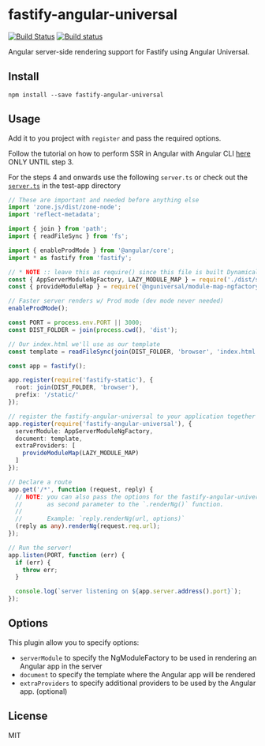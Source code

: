 # fastify-angular-universal

[![Build Status](https://travis-ci.org/exequiel09/fastify-angular-universal.svg?branch=master)](https://travis-ci.org/exequiel09/fastify-angular-universal)
[![Build status](https://ci.appveyor.com/api/projects/status/5hg5qsav8q2xjqah/branch/master?svg=true)](https://ci.appveyor.com/project/exequiel09/fastify-angular-universal/branch/master)

Angular server-side rendering support for Fastify using Angular Universal.

## Install

``
npm install --save fastify-angular-universal
``

## Usage

Add it to you project with `register` and pass the required options.

Follow the tutorial on how to perform SSR in Angular with Angular CLI [here](https://github.com/angular/angular-cli/wiki/stories-universal-rendering) ONLY UNTIL step 3.

For the steps 4 and onwards use the following `server.ts` or check out the [`server.ts`](https://github.com/exequiel09/fastify-angular-universal/blob/master/test-app/server.ts) in the test-app directory

```typescript
// These are important and needed before anything else
import 'zone.js/dist/zone-node';
import 'reflect-metadata';

import { join } from 'path';
import { readFileSync } from 'fs';

import { enableProdMode } from '@angular/core';
import * as fastify from 'fastify';

// * NOTE :: leave this as require() since this file is built Dynamically from webpack
const { AppServerModuleNgFactory, LAZY_MODULE_MAP } = require('./dist/server/main.bundle');
const { provideModuleMap } = require('@nguniversal/module-map-ngfactory-loader');

// Faster server renders w/ Prod mode (dev mode never needed)
enableProdMode();

const PORT = process.env.PORT || 3000;
const DIST_FOLDER = join(process.cwd(), 'dist');

// Our index.html we'll use as our template
const template = readFileSync(join(DIST_FOLDER, 'browser', 'index.html')).toString();

const app = fastify();

app.register(require('fastify-static'), {
  root: join(DIST_FOLDER, 'browser'),
  prefix: '/static/'
});

// register the fastify-angular-universal to your application together with the required options
app.register(require('fastify-angular-universal'), {
  serverModule: AppServerModuleNgFactory,
  document: template,
  extraProviders: [
    provideModuleMap(LAZY_MODULE_MAP)
  ]
});

// Declare a route
app.get('/*', function (request, reply) {
  // NOTE: you can also pass the options for the fastify-angular-universal fastify plugin 
  //       as second parameter to the `.renderNg()` function.
  // 
  //       Example: `reply.renderNg(url, options)`
  (reply as any).renderNg(request.req.url);
});

// Run the server!
app.listen(PORT, function (err) {
  if (err) {
    throw err;
  }

  console.log(`server listening on ${app.server.address().port}`);
});
```

## Options

This plugin allow you to specify options:

- `serverModule` to specify the NgModuleFactory to be used in rendering an Angular app in the server
- `document` to specify the template where the Angular app will be rendered
- `extraProviders` to specify additional providers to be used by the Angular app. (optional)

## License

MIT


